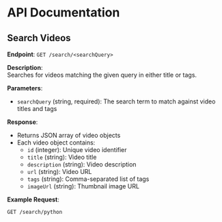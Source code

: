 # API Documentation

## Search Videos

**Endpoint**: `GET /search/<searchQuery>`

**Description**:  
Searches for videos matching the given query in either title or tags.

**Parameters**:
- `searchQuery` (string, required): The search term to match against video titles and tags

**Response**:
- Returns JSON array of video objects
- Each video object contains:
  - `id` (integer): Unique video identifier
  - `title` (string): Video title
  - `description` (string): Video description
  - `url` (string): Video URL
  - `tags` (string): Comma-separated list of tags
  - `imageUrl` (string): Thumbnail image URL

**Example Request**:
```bash
GET /search/python